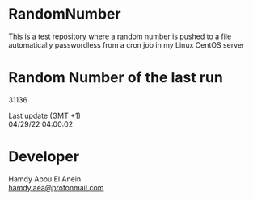 # RandomNumber    
This is a test repository where a random number is pushed to a file automatically passwordless from a cron job in my Linux CentOS server    
# Random Number of the last run   
31136
      
Last update (GMT +1)    
04/29/22 04:00:02
# Developer    
Hamdy Abou El Anein   
hamdy.aea@protonmail.com
